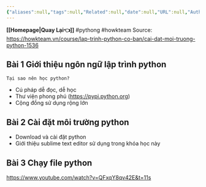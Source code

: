 ```yaml
---
{"aliases":null,"tags":null,"Related":null,"date":null,"URL":null,"Author":null,"dg-publish":true,"image":null,"permalink":"/IT/Học Python/howkteam/Bài 0 Học python với Howkteam/","dgPassFrontmatter":true,"noteIcon":"2","created":"2024-01-17T12:26:42.875+07:00","updated":"2024-01-17T12:50:52.990+07:00"}
---
```


**[[Homepage\|Quay Lại👈]]**
#pythong #howkteam
Source: https://howkteam.vn/course/lap-trinh-python-co-ban/cai-dat-moi-truong-python-1536
## Bài 1 Giới thiệu ngôn ngữ lập trình python


```ad-info
Tại sao nên học python?
```
- Cú pháp dễ đọc, dễ học
- Thư viện phong phú (https://pypi.python.org)
- Cộng đồng sử dụng rộng lớn
## Bài 2 Cài đặt môi trường python

- Download và cài đặt python
- Giới thiệu sublime text editor sử dụng trong khóa học này
## Bài 3 Chạy file python
https://www.youtube.com/watch?v=QFxqY8qv42E&t=11s


